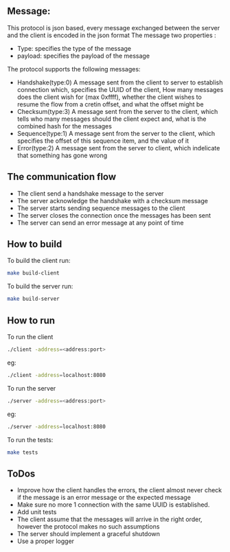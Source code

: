 
## Message:
This protocol is json based, every message exchanged between the server and the client is encoded in the json format
The message two properties :
- Type: specifies  the type of the message 
- payload: specifies the payload of the message

The protocol supports the following messages:
- Handshake(type:0) A message sent from the client to server to establish connection which, specifies the UUID of the client, How many messages does the client wish for (max 0xffff), whether the client wishes to resume the flow from a cretin offset, and what the offset might be
- Checksum(type:3) A message sent from the server to the client, which tells who many messages should the client expect and, what is the combined hash for the messages
- Sequence(type:1) A message sent from the server to the client, which specifies the offset of this sequence item,  and the value of it
- Error(type:2) A message sent from the server to client, which indelicate that something has gone wrong

## The communication flow 

- The client send a handshake message to the server
- The server acknowledge the handshake with a checksum message
- The server starts sending sequence messages to the client
- The server closes the connection once the messages has been sent
- The server can send an error message at any point of time

## How to build
To build the client run:
```sh
make build-client
```
To build the server run:
```sh
make build-server
```

## How to run
To run the client
```sh
./client -address=<address:port>
```
eg:
```sh
./client -address=localhost:8080
```

To run the server
```sh
./server -address=<address:port>
```
eg:
```sh
./server -address=localhost:8080
```
To run the tests:
```sh
make tests
```

## ToDos
- Improve how the client handles the errors, the client almost never check if the message is an error message or the expected message
- Make sure no more 1 connection with the same UUID is established.
- Add unit tests
- The client assume that the messages will arrive in the right order, however the protocol makes no such assumptions 
- The server should implement a graceful shutdown 
- Use a proper logger
